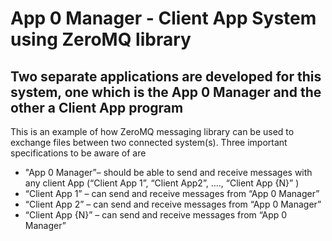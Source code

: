 # App 0 Manager - Client App System using ZeroMQ library

## Two separate applications are developed for this system, one which is the App 0 Manager and the other a Client App program

This is an example of how ZeroMQ messaging library can be used to exchange files between two connected system(s). Three important specifications to be aware of are

* "App 0 Manager”– should be able to send and receive messages with any client App (“Client App 1”, “Client App2”, ...., “Client App {N}” )
* “Client App 1” – can send and receive messages from “App 0 Manager”
* “Client App 2” – can send and receive messages from “App 0 Manager”
* “Client App {N}” – can send and receive messages from “App 0 Manager”


